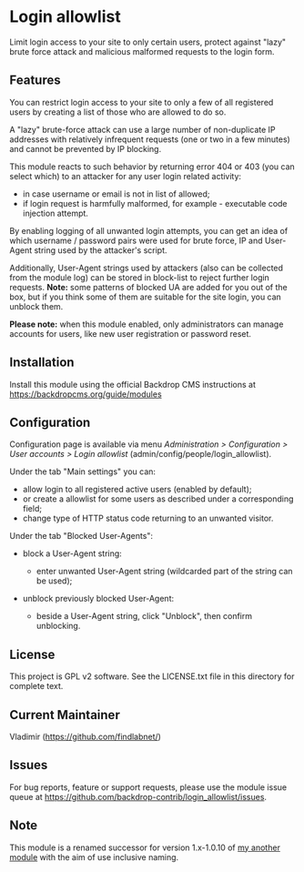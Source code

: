 Login allowlist
===============

Limit login access to your site to only certain users, protect against "lazy"
brute force attack and malicious malformed requests to the login form.

Features
--------

You can restrict login access to your site to only a few of all registered users
by creating a list of those who are allowed to do so.

A "lazy" brute-force attack can use a large number of non-duplicate IP addresses
with relatively infrequent requests (one or two in a few minutes)
and cannot be prevented by IP blocking.

This module reacts to such behavior by returning error 404 or 403 (you can
select which) to an attacker for any user login related activity:
- in case username or email is not in list of allowed;
- if login request is harmfully malformed, for example - executable code
injection attempt.

By enabling logging of all unwanted login attempts, you can get an idea of which
username / password pairs were used for brute force, IP and User-Agent string
used by the attacker's script.

Additionally, User-Agent strings used by attackers (also can be collected
from the module log) can be stored in block-list to reject further login requests.
**Note:** some patterns of blocked UA are added for you out of the box,
but if you think some of them are suitable for the site login, you can unblock them.

**Please note:** when this module enabled, only administrators can manage accounts
for users, like new user registration or password reset.

Installation
------------

Install this module using the official Backdrop CMS instructions at
https://backdropcms.org/guide/modules

Configuration
-------------

Configuration page is available via menu *Administration > Configuration >
User accounts > Login allowlist* (admin/config/people/login_allowlist).

Under the tab "Main settings" you can:

- allow login to all registered active users (enabled by default);
- or create a allowlist for some users as described under a corresponding field;
- change type of HTTP status code returning to an unwanted visitor.

Under the tab "Blocked User-Agents":

- block a User-Agent string:
    - enter unwanted User-Agent string (wildcarded part of the string can be used);

- unblock previously blocked User-Agent:
    - beside a User-Agent string, click "Unblock", then confirm unblocking.

License
-------

This project is GPL v2 software. See the LICENSE.txt file in this directory for
complete text.

Current Maintainer
------------------

Vladimir (https://github.com/findlabnet/)

Issues
------

For bug reports, feature or support requests, please use the module
issue queue at https://github.com/backdrop-contrib/login_allowlist/issues.

Note
----

This module is a renamed successor for version 1.x-1.0.10 of [my another module](https://backdropcms.org/project/login_whitelist)
with the aim of use inclusive naming.
